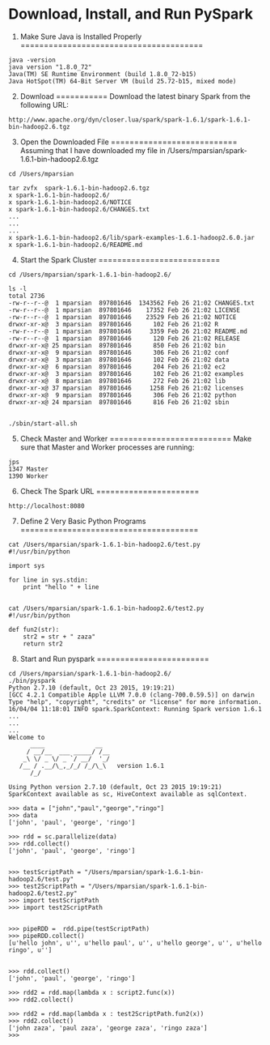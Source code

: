 Download, Install, and Run PySpark
==================================

1. Make Sure Java is Installed Properly
=======================================
````
java -version
java version "1.8.0_72"
Java(TM) SE Runtime Environment (build 1.8.0_72-b15)
Java HotSpot(TM) 64-Bit Server VM (build 25.72-b15, mixed mode)
````

2. Download 
===========
Download the latest binary Spark from the following URL:
````
http://www.apache.org/dyn/closer.lua/spark/spark-1.6.1/spark-1.6.1-bin-hadoop2.6.tgz
````

3. Open the Downloaded File
===========================
Assuming that I have downloaded my file in /Users/mparsian/spark-1.6.1-bin-hadoop2.6.tgz

````
cd /Users/mparsian

tar zvfx  spark-1.6.1-bin-hadoop2.6.tgz
x spark-1.6.1-bin-hadoop2.6/
x spark-1.6.1-bin-hadoop2.6/NOTICE
x spark-1.6.1-bin-hadoop2.6/CHANGES.txt
...
...
...
x spark-1.6.1-bin-hadoop2.6/lib/spark-examples-1.6.1-hadoop2.6.0.jar
x spark-1.6.1-bin-hadoop2.6/README.md
````

4. Start the Spark Cluster
==========================
````
cd /Users/mparsian/spark-1.6.1-bin-hadoop2.6/

ls -l
total 2736
-rw-r--r--@  1 mparsian  897801646  1343562 Feb 26 21:02 CHANGES.txt
-rw-r--r--@  1 mparsian  897801646    17352 Feb 26 21:02 LICENSE
-rw-r--r--@  1 mparsian  897801646    23529 Feb 26 21:02 NOTICE
drwxr-xr-x@  3 mparsian  897801646      102 Feb 26 21:02 R
-rw-r--r--@  1 mparsian  897801646     3359 Feb 26 21:02 README.md
-rw-r--r--@  1 mparsian  897801646      120 Feb 26 21:02 RELEASE
drwxr-xr-x@ 25 mparsian  897801646      850 Feb 26 21:02 bin
drwxr-xr-x@  9 mparsian  897801646      306 Feb 26 21:02 conf
drwxr-xr-x@  3 mparsian  897801646      102 Feb 26 21:02 data
drwxr-xr-x@  6 mparsian  897801646      204 Feb 26 21:02 ec2
drwxr-xr-x@  3 mparsian  897801646      102 Feb 26 21:02 examples
drwxr-xr-x@  8 mparsian  897801646      272 Feb 26 21:02 lib
drwxr-xr-x@ 37 mparsian  897801646     1258 Feb 26 21:02 licenses
drwxr-xr-x@  9 mparsian  897801646      306 Feb 26 21:02 python
drwxr-xr-x@ 24 mparsian  897801646      816 Feb 26 21:02 sbin


./sbin/start-all.sh
````

5. Check Master and Worker
==========================
Make sure that Master and Worker processes are running:

````
jps
1347 Master
1390 Worker
````

6. Check The Spark URL
======================
````
http://localhost:8080
````

7. Define 2 Very Basic Python Programs
======================================
````
cat /Users/mparsian/spark-1.6.1-bin-hadoop2.6/test.py
#!/usr/bin/python

import sys

for line in sys.stdin:
	print "hello " + line
	
	
cat /Users/mparsian/spark-1.6.1-bin-hadoop2.6/test2.py
#!/usr/bin/python

def fun2(str):
	str2 = str + " zaza"
	return str2

````

8. Start and Run pyspark
========================
````
cd /Users/mparsian/spark-1.6.1-bin-hadoop2.6/
./bin/pyspark
Python 2.7.10 (default, Oct 23 2015, 19:19:21)
[GCC 4.2.1 Compatible Apple LLVM 7.0.0 (clang-700.0.59.5)] on darwin
Type "help", "copyright", "credits" or "license" for more information.
16/04/04 11:18:01 INFO spark.SparkContext: Running Spark version 1.6.1
...
...
...
Welcome to
      ____              __
     / __/__  ___ _____/ /__
    _\ \/ _ \/ _ `/ __/  '_/
   /__ / .__/\_,_/_/ /_/\_\   version 1.6.1
      /_/

Using Python version 2.7.10 (default, Oct 23 2015 19:19:21)
SparkContext available as sc, HiveContext available as sqlContext.

>>> data = ["john","paul","george","ringo"]
>>> data
['john', 'paul', 'george', 'ringo']

>>> rdd = sc.parallelize(data)
>>> rdd.collect()
['john', 'paul', 'george', 'ringo']


>>> testScriptPath = "/Users/mparsian/spark-1.6.1-bin-hadoop2.6/test.py"
>>> test2ScriptPath = "/Users/mparsian/spark-1.6.1-bin-hadoop2.6/test2.py"
>>> import testScriptPath
>>> import test2ScriptPath


>>> pipeRDD =  rdd.pipe(testScriptPath)
>>> pipeRDD.collect()
[u'hello john', u'', u'hello paul', u'', u'hello george', u'', u'hello ringo', u'']


>>> rdd.collect()
['john', 'paul', 'george', 'ringo']

>>> rdd2 = rdd.map(lambda x : script2.func(x))
>>> rdd2.collect()

>>> rdd2 = rdd.map(lambda x : test2ScriptPath.fun2(x))
>>> rdd2.collect()
['john zaza', 'paul zaza', 'george zaza', 'ringo zaza']
>>>
````
